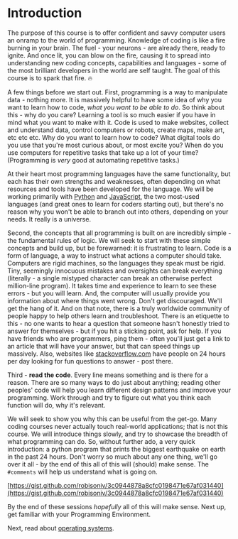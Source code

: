 # Introduction

The purpose of this course is to offer confident and savvy computer users an onramp to the world of programming. Knowledge of coding is like a fire burning in your brain. The fuel - your neurons - are already there, ready to ignite. And once lit, you can blow on the fire, causing it to spread into understanding new coding concepts, capabilities and languages - some of the most brilliant developers in the world are self taught. The goal of this course is to spark that fire. 🔥

A few things before we start out. First, programming is a way to manipulate data - nothing more. It is massively helpful to have some idea of why you want to learn how to code, *what you want to be able to do*. So think about this - why do you care? Learning a tool is so much easier if you have in mind what you want to make with it. Code is used to make websites, collect and understand data, control computers or robots, create maps, make art, etc etc etc. Why do you want to learn how to code? What digital tools do you use that you're most curious about, or most excite you? When do you use computers for repetitive tasks that take up a lot of your time? (Programming is *very* good at automating repetitive tasks.)

At their heart most programming languages have the same functionality, but each has their own strengths and weaknesses, often depending on what resources and tools have been developed for the language. We will be working primarily with [Python](https://www.python.org/doc/essays/blurb/) and [JavaScript](https://en.wikipedia.org/wiki/JavaScript), the two most-used languages (and great ones to learn for coders starting out), but there's no reason why you won't be able to branch out into others, depending on your needs. It really is a universe.

Second, the concepts that all programming is built on are incredibly simple - the fundamental rules of logic. We will seek to start with these simple concepts and build up, but be forewarned: it is frustrating to learn. Code is a form of language, a way to instruct what actions a computer should take. Computers are rigid machines, so the languages they speak must be rigid. Tiny, seemingly innocuous mistakes and oversights can break everything (literally - a single mistyped character can break an otherwise perfect million-line program). It takes time and experience to learn to see these errors - but you will learn. And, the computer will usually provide you information about where things went wrong. Don't get discouraged. We'll get the hang of it. And on that note, there is a truly worldwide community of people happy to help others learn and troubleshoot. There is an etiquette to this - no one wants to hear a question that someone hasn't honestly tried to answer for themselves - but if you hit a sticking point, ask for help. If you have friends who are programmers, ping them - often you'll just get a link to an article that will have your answer, but that can speed things up massively. Also, websites like [stackoverflow.com](http://stackoverflow.com) have people on 24 hours per day looking for fun questions to answer - post there.

Third - **read the code**. Every line means something and is there for a reason. There are so many ways to do just about anything; reading other peoples' code will help you learn different design patterns and improve your programming. Work through and try to figure out what you think each function will do, why it's relevant.

We will seek to show you why this can be useful from the get-go. Many coding courses never actually touch real-world applications; that is not this course. We will introduce things slowly, and try to showcase the breadth of what programming can do. So, without further ado, a very quick introduction: a python program that prints the biggest earthquake on earth in the past 24 hours. Don't worry so much about any one thing, we'll go over it all - by the end of this all of this will (should) make sense. The `#comments` will help us understand what is going on.

[https://gist.github.com/robisoniv/3c0944878a8cfc0198471e67af031440](https://gist.github.com/robisoniv/3c0944878a8cfc0198471e67af031440)

By the end of these sessions *hopefully* all of this will make sense.  Next up, get familiar with your Programming Environment.

Next, read about [operating systems](../2/).
